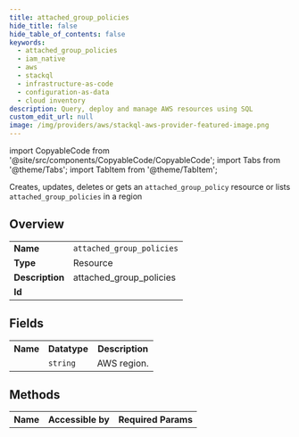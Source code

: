 ```yaml
---
title: attached_group_policies
hide_title: false
hide_table_of_contents: false
keywords:
  - attached_group_policies
  - iam_native
  - aws
  - stackql
  - infrastructure-as-code
  - configuration-as-data
  - cloud inventory
description: Query, deploy and manage AWS resources using SQL
custom_edit_url: null
image: /img/providers/aws/stackql-aws-provider-featured-image.png
---
```


import CopyableCode from '@site/src/components/CopyableCode/CopyableCode';
import Tabs from '@theme/Tabs';
import TabItem from '@theme/TabItem';

Creates, updates, deletes or gets an <code>attached_group_policy</code> resource or lists <code>attached_group_policies</code> in a region

## Overview
<table><tbody>
<tr><td><b>Name</b></td><td><code>attached_group_policies</code></td></tr>
<tr><td><b>Type</b></td><td>Resource</td></tr>
<tr><td><b>Description</b></td><td>attached_group_policies</td></tr>
<tr><td><b>Id</b></td><td><CopyableCode code="aws.iam_native.attached_group_policies" /></td></tr>
</tbody></table>

## Fields
<table><tbody><tr><th>Name</th><th>Datatype</th><th>Description</th></tr><tr><td><CopyableCode code="region" /></td><td><code>string</code></td><td>AWS region.</td></tr>
</tbody></table>

## Methods

<table><tbody>
  <tr>
    <th>Name</th>
    <th>Accessible by</th>
    <th>Required Params</th>
  </tr>
</tbody></table>






